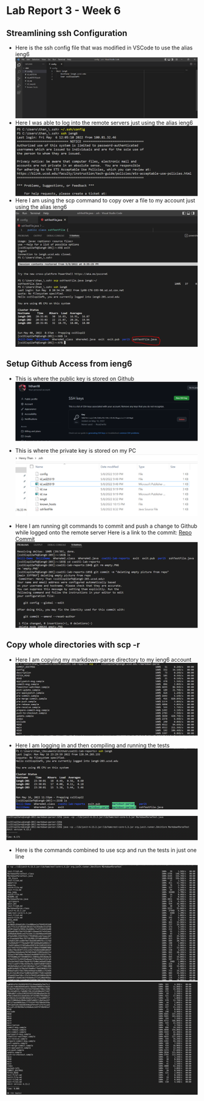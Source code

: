 # Lab Report 3 - Week 6

## Streamlining ssh Configuration

* Here is the ssh config file that was modified in VSCode to use the alias ieng6
    ![sshpart1](sshPart1.PNG)
* Here I was able to log into the remote servers just using the alias ieng6
    ![sshpart2](sshPart2.PNG)
* Here I am using the scp command to copy over a file to my account just using the alias ieng6
    ![sshpart3](sshPart3.PNG)

## Setup Github Access from ieng6

* This is where the public key is stored on Github
![remoteServerKey](remoteServerKey.PNG)

* This is where the private key is stored on my PC
![remoteServerKey2](remoteServerKey2.PNG)

* Here I am running git commands to commit and push a change to Github while logged onto the remote server
Here is a link to the commit: [Repo Commit](https://github.com/hthan18/cse15l-lab-reports/commit/ad3a64c8f900cafe4977361ec892cdb7fc5f8043)
![terminalCommit](terminalCommit.PNG)

## Copy whole directories with scp -r

* Here I am copying my markdown-parse directory to my ieng6 account
![scpCopy](scpLab.PNG)

* Here I am logging in and then compiling and running the tests
![sshLog](sshLog.PNG)

![scpTests](testsSCP.png)

* Here is the commands combined to use scp and run the tests in just one line

![scptest2](testsSCP2.PNG)
![scptest2](testsSCP3.PNG)



